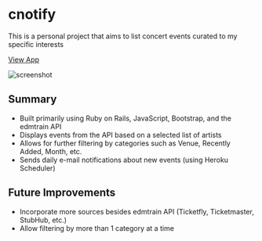 # cnotify
This is a personal project that aims to list concert events curated to my specific interests

[View App](https://cnotify.herokuapp.com)

![screenshot](https://github.com/toptester1/cnotify/blob/master/public/images/screenshot.jpg)

## Summary

* Built primarily using Ruby on Rails, JavaScript, Bootstrap, and the edmtrain API
* Displays events from the API based on a selected list of artists
* Allows for further filtering by categories such as Venue, Recently Added, Month, etc.
* Sends daily e-mail notifications about new events (using Heroku Scheduler)

## Future Improvements

* Incorporate more sources besides edmtrain API (Ticketfly, Ticketmaster, StubHub, etc.)
* Allow filtering by more than 1 category at a time